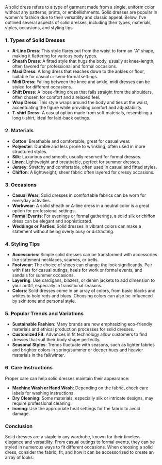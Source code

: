 A solid dress refers to a type of garment made from a single, uniform color without any patterns, prints, or embellishments. Solid dresses are popular in women's fashion due to their versatility and classic appeal. Below, I've outlined several aspects of solid dresses, including their types, materials, styles, occasions, and styling tips.

### 1. Types of Solid Dresses
- **A-Line Dress**: This style flares out from the waist to form an "A" shape, making it flattering for various body types.
- **Sheath Dress**: A fitted style that hugs the body, usually at knee-length, often favored for professional and formal occasions.
- **Maxi Dress**: A long dress that reaches down to the ankles or floor, suitable for casual or semi-formal settings.
- **Midi Dress**: Falling between the knee and ankle, midi dresses can be styled for different occasions.
- **Shift Dress**: A loose-fitting dress that falls straight from the shoulders, often chosen for comfort and a relaxed feel.
- **Wrap Dress**: This style wraps around the body and ties at the waist, accentuating the figure while providing comfort and adjustability.
- **T-shirt Dress**: A casual option made from soft materials, resembling a long t-shirt, ideal for laid-back outings.

### 2. Materials
- **Cotton**: Breathable and comfortable, great for casual wear.
- **Polyester**: Durable and less prone to wrinkling, often used in more structured styles.
- **Silk**: Luxurious and smooth, usually reserved for formal dresses.
- **Linen**: Lightweight and breathable, perfect for summer dresses.
- **Jersey**: Stretchy and comfortable, often used in casual and fitted styles.
- **Chiffon**: A lightweight, sheer fabric often layered for dressy occasions.

### 3. Occasions
- **Casual Wear**: Solid dresses in comfortable fabrics can be worn for everyday activities.
- **Workwear**: A solid sheath or A-line dress in a neutral color is a great option for professional settings.
- **Formal Events**: For evenings or formal gatherings, a solid silk or chiffon dress can be elegant and sophisticated.
- **Weddings or Parties**: Solid dresses in vibrant colors can make a statement without being overly busy or distracting.

### 4. Styling Tips
- **Accessories**: Simple solid dresses can be transformed with accessories like statement necklaces, scarves, or belts.
- **Footwear**: The choice of shoes can change the look significantly. Pair with flats for casual outings, heels for work or formal events, and sandals for summer occasions.
- **Layering**: Use cardigans, blazers, or denim jackets to add dimension to your outfit, especially in transitional seasons.
- **Colors**: Solid dresses come in an array of colors, from basic blacks and whites to bold reds and blues. Choosing colors can also be influenced by skin tone and personal style.

### 5. Popular Trends and Variations
- **Sustainable Fashion**: Many brands are now emphasizing eco-friendly materials and ethical production processes for solid dresses.
- **Customized Fit**: Advances in fit technology allow customers to find dresses that suit their body shape perfectly.
- **Seasonal Styles**: Trends fluctuate with seasons, such as lighter fabrics and brighter colors in spring/summer or deeper hues and heavier materials in the fall/winter.

### 6. Care Instructions
Proper care can help solid dresses maintain their appearance:
- **Machine Wash or Hand Wash**: Depending on the fabric, check care labels for washing instructions.
- **Dry Cleaning**: Some materials, especially silk or intricate designs, may require professional cleaning.
- **Ironing**: Use the appropriate heat settings for the fabric to avoid damage.

### Conclusion
Solid dresses are a staple in any wardrobe, known for their timeless elegance and versatility. From casual outings to formal events, they can be styled in numerous ways to fit different occasions. When choosing a solid dress, consider the fabric, fit, and how it can be accessorized to create an array of looks.
